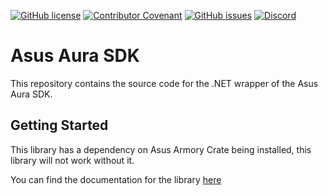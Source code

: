 [![GitHub license](https://img.shields.io/github/license/ChromaControl/AuraServiceLib.NET?style=for-the-badge&color=00bb00)](https://github.com/ChromaControl/AuraServiceLib.NET/blob/main/LICENSE.txt)
[![Contributor Covenant](https://img.shields.io/badge/Contributor%20Covenant-2.0-4baaaa?style=for-the-badge)](CODE_OF_CONDUCT.md)
[![GitHub issues](https://img.shields.io/github/issues/ChromaControl/AuraServiceLib.NET?style=for-the-badge)](https://github.com/ChromaControl/AuraServiceLib.NET/issues)
[![Discord](https://img.shields.io/discord/800996203609194517?style=for-the-badge&logo=discord&label=Discord&color=7289DA)](https://discord.gg/wz2dFyWuws)

# Asus Aura SDK
This repository contains the source code for the .NET wrapper of the Asus Aura SDK.

## Getting Started
This library has a dependency on Asus Armory Crate being installed, this library will not work without it.

You can find the documentation for the library [here](https://www.asus.com/microsite/aurareadydevportal/namespace_aura_service_lib.html)
